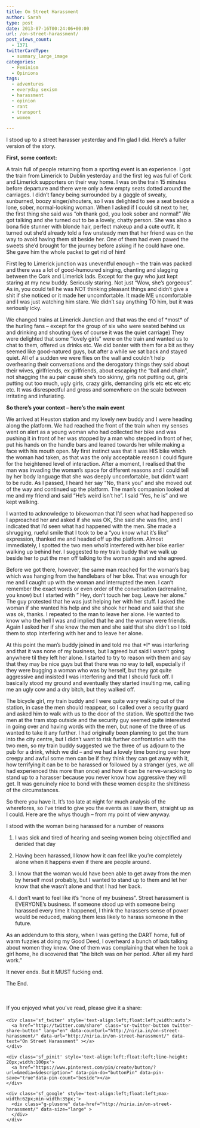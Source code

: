 ```yaml
---
title: On Street Harassment
author: Sarah
type: post
date: 2013-07-16T00:24:06+00:00
url: /on-street-harassment/
post_views_count:
  - 1371
twitterCardType:
  - summary_large_image
categories:
  - Feminism
  - Opinions
tags:
  - adventures
  - everyday sexism
  - harassment
  - opinion
  - rant
  - transport
  - women

---
```

<div id="fb-root">
</div>

I stood up to a street harasser yesterday and I&#8217;m glad I did. Here&#8217;s a fuller version of the story.

**First, some context:**

A train full of people returning from a sporting event is an experience. I got the train from Limerick to Dublin yesterday and the first leg was full of Cork and Limerick supporters on their way home. I was on the train 15 minutes before departure and there were only a few empty seats dotted around the carriages. I didn&#8217;t fancy being surrounded by a gaggle of sweaty, sunburned, boozy singer/shouters, so I was delighted to see a seat beside a lone, sober, normal-looking woman. When I asked if I could sit next to her, the first thing she said was &#8220;oh thank god, you look sober and normal!&#8221; We got talking and she turned out to be a lovely, chatty person. She was also a bona fide stunner with blonde hair, perfect makeup and a cute outfit. It turned out she&#8217;d already told a few unsteady men that her friend was on the way to avoid having them sit beside her. One of them had even pawed the sweets she&#8217;d brought for the journey before asking if he could have one. She gave him the whole packet to get rid of him!

First leg to Limerick junction was uneventful enough &#8211; the train was packed and there was a lot of good-humoured singing, chanting and slagging between the Cork and Limerick lads. Except for the guy who just kept staring at my new buddy. Seriously staring. Not just &#8220;Wow, she&#8217;s gorgeous&#8221;. As in, you could tell he was NOT thinking pleasant things and didn&#8217;t give a shit if she noticed or it made her uncomfortable. It made ME uncomfortable and I was just watching him stare. We didn&#8217;t say anything TO him, but it was seriously icky.

We changed trains at Limerick Junction and that was the end of \*most\* of the hurling fans &#8211; except for the group of six who were seated behind us and drinking and shouting (yes of course it was the quiet carriage) They were delighted that some &#8220;lovely girls&#8221; were on the train and wanted us to chat to them, offered us drinks etc. We did banter with them for a bit as they seemed like good-natured guys, but after a while we sat back and stayed quiet. All of a sudden we were flies on the wall and couldn&#8217;t help overhearing their conversations and the derogatory things they said about their wives, girlfriends, ex girlfriends, about escaping the &#8220;ball and chain&#8221;, not shagging the au pair cause she&#8217;s too skinny, girls not putting out, girls putting out too much, ugly girls, crazy girls, demanding girls etc etc etc etc etc. It was disrespectful and gross and somewhere on the scale between irritating and infuriating.

**So there&#8217;s your context &#8211; here&#8217;s the main event**

We arrived at Heuston station and my lovely new buddy and I were heading along the platform. We had reached the front of the train when my senses went on alert as a young woman who had collected her bike and was pushing it in front of her was stopped by a man who stepped in front of her, put his hands on the handle bars and leaned towards her while making a face with his mouth open. My first instinct was that it was HIS bike which the woman had taken, as that was the only acceptable reason I could figure for the heightened level of interaction. After a moment, I realised that the man was invading the woman&#8217;s space for different reasons and I could tell by her body language that she was deeply uncomfortable, but didn&#8217;t want to be rude. As I passed, I heard her say &#8220;No, thank you&#8221; and she moved out of the way and continued up the platform. The man&#8217;s companion looked at me and my friend and said &#8220;He&#8217;s weird isn&#8217;t he&#8221;. I said &#8220;Yes, he is&#8221; and we kept walking.

I wanted to acknowledge to bikewoman that I&#8217;d seen what had happened so I approached her and asked if she was OK, She said she was fine, and I indicated that I&#8217;d seen what had happened with the men. She made a shrugging, rueful smile that I took to be a &#8220;you know what it&#8217;s like&#8221; expression, thanked me and headed off up the platform. Almost immediately, I spotted the two men who&#8217;d interfered with her bike earlier walking up behind her. I suggested to my train buddy that we walk up beside her to put the men off talking to the woman again and she agreed.

Before we got there, however, the same man reached for the woman&#8217;s bag which was hanging from the handlebars of her bike. That was enough for me and I caught up with the woman and interrupted the men. I can&#8217;t remember the exact words or even order of the conversation (adrenaline, you know) but I started with &#8221; Hey, don&#8217;t touch her bag. Leave her alone.&#8221; The guy protested that he was just helping her with her stuff. I asked the woman if she wanted his help and she shook her head and said that she was ok, thanks. I repeated to the man to leave her alone. He wanted to know who the hell I was and implied that he and the woman were friends. Again I asked her if she knew the men and she said that she didn&#8217;t so I told them to stop interfering with her and to leave her alone.

At this point the man&#8217;s buddy joined in and told me that \*I\* was interfering and that it was none of my business, but I agreed but said I wasn&#8217;t going anywhere til they left her alone. I started to try to reason with them and say that they may be nice guys but that there was no way to tell, especially if they were bugging a woman who was by herself, but they got quite aggressive and insisted I was interfering and that I should fuck off. I basically stood my ground and eventually they started insulting me, calling me an ugly cow and a dry bitch, but they walked off.

The bicycle girl, my train buddy and I were quite wary walking out of the station, in case the men should reappear, so I called over a security guard and asked him to walk with us to the door of the station. We spotted the two men at the tram stop outside and the security guy seemed quite interested in going over and having words with the men, but none of the three of us wanted to take it any further. I had originally been planning to get the tram into the city centre, but I didn&#8217;t want to risk further confrontation with the two men, so my train buddy suggested we the three of us adjourn to the pub for a drink, which we did &#8211; and we had a lovely time bonding over how creepy and awful some men can be if they think they can get away with it, how terrifying it can be to be harassed or followed by a stranger (yes, we all had experienced this more than once) and how it can be nerve-wracking to stand up to a harasser because you never know how aggressive they will get. It was genuinely nice to bond with these women despite the shittiness of the circumstances.

So there you have it. It&#8217;s too late at night for much analysis of the wherefores, so I&#8217;ve tried to give you the events as I saw them, straight up as I could. Here are the whys though &#8211; from my point of view anyway.

I stood with the woman being harassed for a number of reasons

1) I was sick and tired of hearing and seeing women being objectified and derided that day

2) Having been harassed, I know how it can feel like you&#8217;re completely alone when it happens even if there are people around.

3) I know that the woman would have been able to get away from the men by herself most probably, but I wanted to stand up to them and let her know that she wasn&#8217;t alone and that I had her back.

4) I don&#8217;t want to feel like it&#8217;s &#8220;none of my business&#8221;. Street harassment is EVERYONE&#8217;s business. If someone stood up with someone being harassed every time it happened, I think the harassers sense of power would be reduced, making them less likely to harass someone in the future.

As an addendum to this story, when I was getting the DART home, full of warm fuzzies at doing my Good Deed, I overheard a bunch of lads talking about women they knew. One of them was complaining that when he took a girl home, he discovered that &#8220;the bitch was on her period. After all my hard work.&#8221;

It never ends. But it MUST fucking end.

The End.

&nbsp;

<div class='sfsi_Sicons' style='width: 100%; display: inline-block; vertical-align: middle; text-align:left'>
  <div style='margin:0px 8px 0px 0px; line-height: 24px'>
    <span>If you enjoyed what you've read, please give it a share:</span>
  </div>
  
  <div class='sfsi_socialwpr'>
    <div class='sf_fb' style='text-align:left;width:125px'>
      <div class="fb-like" href="http://niria.in/on-street-harassment/" width="180" send="false" showfaces="false"  action="like" data-share="true"data-layout="button_count" >
      </div>
    </div>
    
    <div class='sf_twiter' style='text-align:left;float:left;width:auto'>
      <a href="http://twitter.com/share" class="sr-twitter-button twitter-share-button" lang="en" data-counturl="http://niria.in/on-street-harassment/" data-url="http://niria.in/on-street-harassment/" data-text="On Street Harassment" ></a>
    </div>
    
    <div class='sf_pinit' style='text-align:left;float:left;line-height: 20px;width:100px'>
      <a href="https://www.pinterest.com/pin/create/button/?url=&media=&description=" data-pin-do="buttonPin" data-pin-save="true"data-pin-count="beside"></a>
    </div>
    
    <div class='sf_google' style='text-align:left;float:left;max-width:62px;min-width:35px;'>
      <div class="g-plusone" data-href="http://niria.in/on-street-harassment/" data-size="large" >
      </div>
    </div>
  </div>
</div>